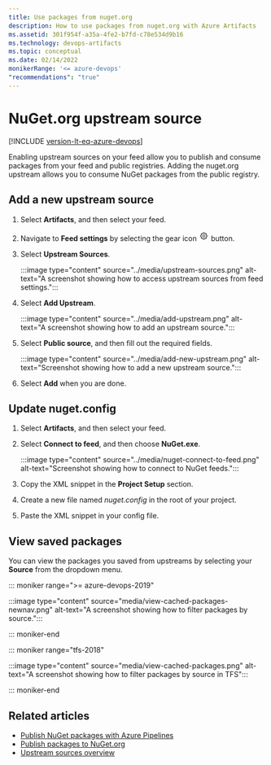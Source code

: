 ```yaml
---
title: Use packages from nuget.org
description: How to use packages from nuget.org with Azure Artifacts
ms.assetid: 301f954f-a35a-4fe2-b7fd-c78e534d9b16
ms.technology: devops-artifacts
ms.topic: conceptual
ms.date: 02/14/2022
monikerRange: '<= azure-devops'
"recommendations": "true"
---
```


# NuGet.org upstream source

[!INCLUDE [version-lt-eq-azure-devops](../../includes/version-lt-eq-azure-devops.md)]

Enabling upstream sources on your feed allow you to publish and consume packages from your feed and public registries. Adding the nuget.org upstream allows you to consume NuGet packages from the public registry.

## Add a new upstream source

1. Select **Artifacts**, and then select your feed.

1. Navigate to **Feed settings** by selecting the gear icon ![gear icon](../../media/icons/gear-icon.png) button.

1. Select **Upstream Sources**.

    :::image type="content" source="../media/upstream-sources.png" alt-text="A screenshot showing how to access upstream sources from feed settings.":::

1. Select **Add Upstream**.

    :::image type="content" source="../media/add-upstream.png" alt-text="A screenshot showing how to add an upstream source.":::

1. Select **Public source**, and then fill out the required fields.

    :::image type="content" source="../media/add-new-upstream.png" alt-text="Screenshot showing how to add a new upstream source.":::

1. Select **Add** when you are done.

## Update nuget.config

1. Select **Artifacts**, and then select your feed. 

1. Select **Connect to feed**, and then choose **NuGet.exe**.

    :::image type="content" source="../media/nuget-connect-to-feed.png" alt-text="Screenshot showing how to connect to NuGet feeds.":::

1. Copy the XML snippet in the **Project Setup** section.

1. Create a new file named *nuget.config* in the root of your project.

1. Paste the XML snippet in your config file.

## View saved packages

You can view the packages you saved from upstreams by selecting your **Source** from the dropdown menu.

::: moniker range=">= azure-devops-2019"

:::image type="content" source="media/view-cached-packages-newnav.png" alt-text="A screenshot showing how to filter packages by source.":::

::: moniker-end

::: moniker range="tfs-2018"

:::image type="content" source="media/view-cached-packages.png" alt-text="A screenshot showing how to filter packages by source in TFS":::

::: moniker-end

## Related articles

- [Publish NuGet packages with Azure Pipelines](../../pipelines/artifacts/nuget.md)
- [Publish packages to NuGet.org](./publish-to-nuget-org.md)
- [Upstream sources overview](../concepts/upstream-sources.md)
